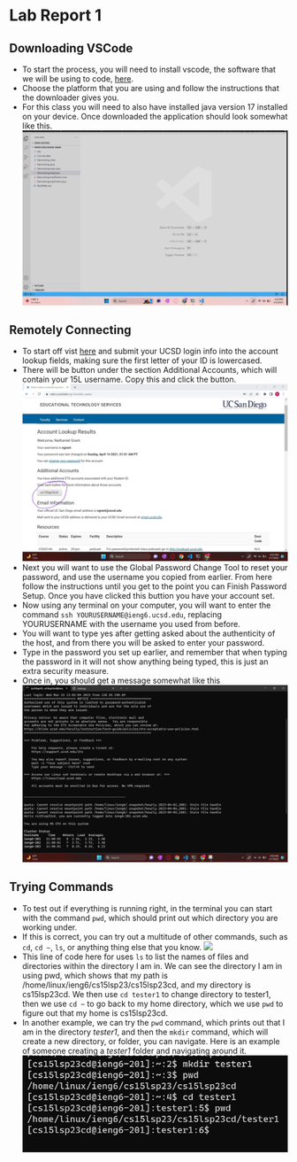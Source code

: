 # Lab Report 1
## Downloading VSCode
* To start the process, you will need to install vscode, the software that we will be using to code, [here](https://code.visualstudio.com/download).
* Choose the platform that you are using and follow the instructions that the downloader gives you. 
* For this class you will need to also have installed java version 17 installed on your device. Once downloaded the application should look somewhat like this.
![Image](VSCodeScreen.png)

## Remotely Connecting
* To start off vist [here](https://sdacs.ucsd.edu/~icc/index.php) and submit your UCSD login info into the account lookup fields, making sure the first letter of your ID is lowercased.
* There will be button under the section Additional Accounts, which will contain your 15L username. Copy this and click the button. 
![Image](15Laccount.png)
* Next you will want to use the Global Password Change Tool to reset your password, and use the username you copied from earlier. From here follow the instructions until you get to the point you can Finish Password Setup. Once you have clicked this buttion you have your account set.
* Now using any terminal on your computer, you will want to enter the command ```ssh YOURUSERNAME@ieng6.ucsd.edu```, replacing YOURUSERNAME with the username you used from before.
* You will want to type yes after getting asked about the authenticity of the host, and from there you will be asked to enter your password.
* Type in the password you set up earlier, and remember that when typing the password in it will not show anything being typed, this is just an extra security measure.
* Once in, you should get a message somewhat like this
![Image](remoteconnect.png)

## Trying Commands
* To test out if everything is running right, in the terminal you can start with the command ```pwd```, which should print out which directory you are working under.
* If this is correct, you can try out a multitude of other commands, such as ```cd```, ```cd ~```, ```ls```, or anything thing else that you know. 
![](15lLab1resubmissionSC.png)
* This line of code here for uses ```ls``` to list the names of files and directories within the directory I am in. We can see the directory I am in using pwd, which shows that my path is /home/linux/ieng6/cs15lsp23/cs15lsp23cd, and my directory is cs15lsp23cd. We then use ```cd tester1``` to change directory to tester1, then we use ```cd ~``` to go back to my home directory, which we use ```pwd``` to figure out that my home is cs15lsp23cd.
* In another example, we can try the ```pwd``` command, which prints out that I am in the directory *tester1*, and then the ```mkdir``` command, which will create a new directory, or folder, you can navigate. Here is an example of someone creating a *tester1* folder and navigating around it. 
![Image](mkdircommandexample.png)
